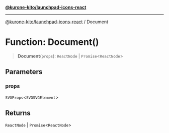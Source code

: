 [**@kurone-kito/launchpad-icons-react**](../README.md)

***

[@kurone-kito/launchpad-icons-react](../globals.md) / Document

# Function: Document()

> **Document**(`props`): `ReactNode` \| `Promise`\<`ReactNode`\>

## Parameters

### props

`SVGProps`\<`SVGSVGElement`\>

## Returns

`ReactNode` \| `Promise`\<`ReactNode`\>
